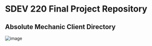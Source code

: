 # SDEV 220 Final Project Repository
## Absolute Mechanic Client Directory

![image](https://user-images.githubusercontent.com/117134027/208032340-262e568d-7757-41cc-a905-be51867d72bf.png)
